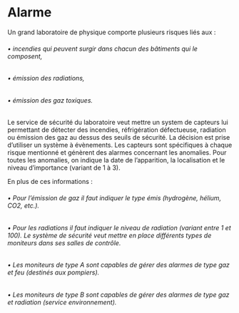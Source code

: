 # Alarme
Un grand laboratoire de physique comporte plusieurs risques liés aux : 

 ###### • incendies qui peuvent surgir dans chacun des bâtiments qui le composent, 
 ###### • émission des radiations, 
 ###### • émission des gaz toxiques. 
  
Le service de sécurité du laboratoire veut mettre un system de capteurs lui permettant de détecter des incendies, réfrigération défectueuse, radiation ou émission des gaz au dessus des seuils de sécurité. La décision est prise d’utiliser un système à évènements. Les capteurs sont spécifiques à chaque risque mentionné et génèrent des alarmes concernant les anomalies. Pour toutes les anomalies, on indique la date de l’apparition, la localisation et le niveau d’importance (variant de 1 à 3).

En plus de ces informations : 
###### • Pour l’émission de gaz il faut indiquer le type émis (hydrogène, hélium, CO2, etc.).
###### • Pour les radiations il faut indiquer le niveau de radiation (variant entre 1 et 100). Le système de sécurité veut mettre en place différents types de moniteurs dans ses salles de contrôle.
###### • Les moniteurs de type A sont capables de gérer des alarmes de type gaz et feu (destinés aux pompiers).
###### • Les moniteurs de type B sont capables de gérer des alarmes de type gaz et radiation (service environnement).

